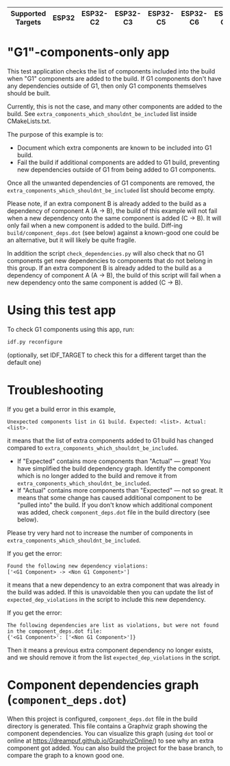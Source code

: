 | Supported Targets | ESP32 | ESP32-C2 | ESP32-C3 | ESP32-C5 | ESP32-C6 | ESP32-C61 | ESP32-H2 | ESP32-P4 | ESP32-S2 | ESP32-S3 |
| ----------------- | ----- | -------- | -------- | -------- | -------- | --------- | -------- | -------- | -------- | -------- |

# "G1"-components-only app

This test application checks the list of components included into the build when "G1" components are added to the build. If G1 components don't have any dependencies outside of G1, then only G1 components themselves should be built.

Currently, this is not the case, and many other components are added to the build. See `extra_components_which_shouldnt_be_included` list inside CMakeLists.txt.

The purpose of this example is to:

- Document which extra components are known to be included into G1 build.
- Fail the build if additional components are added to G1 build, preventing new dependencies outside of G1 from being added to G1 components.

Once all the unwanted dependencies of G1 components are removed, the `extra_components_which_shouldnt_be_included` list should become empty.

Please note, if an extra component B is already added to the build as a dependency of component A (A -> B), the build of this example will not fail when a new dependency onto the same component is added (C -> B). It will only fail when a new component is added to the build. Diff-ing `build/component_deps.dot` (see below) against a known-good one could be an alternative, but it will likely be quite fragile.


In addition the script `check_dependencies.py` will also check that no G1 components get new dependencies to components that do not belong in this group. If an extra component B is already added to the build as a dependency of component A (A -> B), the build of this script will fail when a new dependency onto the same component is added (C -> B).

# Using this test app

To check G1 components using this app, run:
```bash
idf.py reconfigure
```
(optionally, set IDF_TARGET to check this for a different target than the default one)

# Troubleshooting

If you get a build error in this example,

```
Unexpected components list in G1 build. Expected: <list>. Actual: <list>.
```

it means that the list of extra components added to G1 build has changed compared to `extra_components_which_shouldnt_be_included`.

- If "Expected" contains more components than "Actual" — great! You have simplified the build dependency graph. Identify the component which is no longer added to the build and remove it from `extra_components_which_shouldnt_be_included`.
- If "Actual" contains more components than "Expected" — not so great. It means that some change has caused additional component to be "pulled into" the build. If you don't know which additional component was added, check `component_deps.dot` file in the build directory (see below).

Please try very hard not to increase the number of components in `extra_components_which_shouldnt_be_included`.

If you get the error:
```
Found the following new dependency violations:
['<G1 Component> -> <Non G1 Component>']

```
it means that a new dependency to an extra component that was already in the build was added. If this is unavoidable then you can update the list of `expected_dep_violations` in the script to include this new dependency.

If you get the error:
```
The following dependencies are list as violations, but were not found in the component_deps.dot file:
{'<G1 Component>': ['<Non G1 Component>']}
```
Then it means a previous extra component dependency no longer exists, and we should remove it from the list `expected_dep_violations` in the script.


# Component dependencies graph (`component_deps.dot`)

When this project is configured, `component_deps.dot` file in the build directory is generated. This file contains a Graphviz graph showing the component dependencies. You can visualize this graph (using `dot` tool or online at https://dreampuf.github.io/GraphvizOnline/) to see why an extra component got added. You can also build the project for the base branch, to compare the graph to a known good one.
